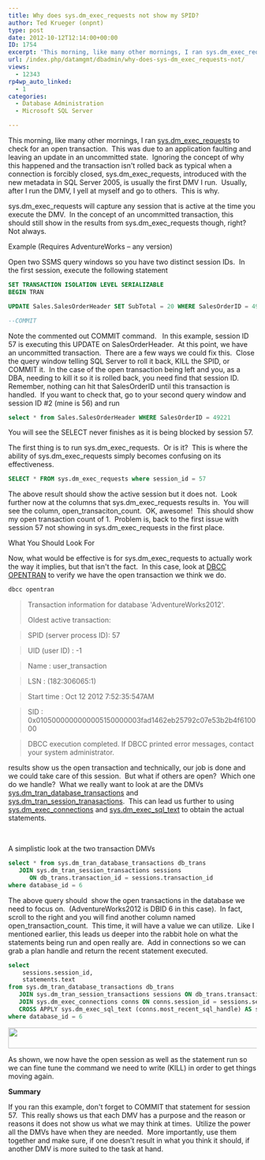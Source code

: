 ```yaml
---
title: Why does sys.dm_exec_requests not show my SPID?
author: Ted Krueger (onpnt)
type: post
date: 2012-10-12T12:14:00+00:00
ID: 1754
excerpt: 'This morning, like many other mornings, I ran sys.dm_exec_requests to check for an open transaction.  This was due to an application faulting and leaving an update in an uncommitted state.  Ignoring the concept of why this happened and the transaction i&hellip;'
url: /index.php/datamgmt/dbadmin/why-does-sys-dm_exec_requests-not/
views:
  - 12343
rp4wp_auto_linked:
  - 1
categories:
  - Database Administration
  - Microsoft SQL Server

---
```

This morning, like many other mornings, I ran [sys.dm\_exec\_requests][1] to check for an open transaction.  This was due to an application faulting and leaving an update in an uncommitted state.  Ignoring the concept of why this happened and the transaction isn't rolled back as typical when a connection is forcibly closed, sys.dm\_exec\_requests, introduced with the new metadata in SQL Server 2005, is usually the first DMV I run.  Usually, after I run the DMV, I yell at myself and go to others.  This is why.

sys.dm\_exec\_requests will capture any session that is active at the time you execute the DMV.  In the concept of an uncommitted transaction, this should still show in the results from sys.dm\_exec\_requests though, right?  Not always.

Example (Requires AdventureWorks – any version)

Open two SSMS query windows so you have two distinct session IDs.  In the first session, execute the following statement

```sql
SET TRANSACTION ISOLATION LEVEL SERIALIZABLE  
BEGIN TRAN  

UPDATE Sales.SalesOrderHeader SET SubTotal = 20 WHERE SalesOrderID = 49221

--COMMIT
```

Note the commented out COMMIT command.   In this example, session ID 57 is executing this UPDATE on SalesOrderHeader.  At this point, we have an uncommitted transaction.  There are a few ways we could fix this.  Close the query window telling SQL Server to roll it back, KILL the SPID, or COMMIT it.  In the case of the open transaction being left and you, as a DBA, needing to kill it so it is rolled back, you need find that session ID.  Remember, nothing can hit that SalesOrderID until this transaction is handled.  If you want to check that, go to your second query window and session ID #2 (mine is 56) and run

```sql
select * from Sales.SalesOrderHeader WHERE SalesOrderID = 49221
```


You will see the SELECT never finishes as it is being blocked by session 57.

The first thing is to run sys.dm\_exec\_requests.  Or is it?  This is where the ability of sys.dm\_exec\_requests simply becomes confusing on its effectiveness.

```sql
SELECT * FROM sys.dm_exec_requests where session_id = 57
```


The above result should show the active session but it does not.  Look further now at the columns that sys.dm\_exec\_requests results in.  You will see the column, open\_transaciton\_count.  OK, awesome!  This should show my open transaction count of 1.  Problem is, back to the first issue with session 57 not showing in sys.dm\_exec\_requests in the first place.

What You Should Look For

Now, what would be effective is for sys.dm\_exec\_requests to actually work the way it implies, but that isn't the fact.  In this case, look at [DBCC OPENTRAN][2] to verify we have the open transaction we think we do.

```sql
dbcc opentran
```


> Transaction information for database 'AdventureWorks2012'.</p> 
> 
> Oldest active transaction:
      
> SPID (server process ID): 57
      
> UID (user ID) : -1
      
> Name : user_transaction
      
> LSN : (182:306065:1)
      
> Start time : Oct 12 2012 7:52:35:547AM
      
> SID : 0x0105000000000005150000003fad1462eb25792c07e53b2b4f610000
  
> DBCC execution completed. If DBCC printed error messages, contact your system administrator. 

results show us the open transaction and technically, our job is done and we could take care of this session.  But what if others are open?  Which one do we handle?  What we really want to look at are the DMVs [sys.dm\_tran\_database_transactions][3] and [sys.dm\_tran\_session_tranasactions][4].  This can lead us further to using [sys.dm\_exec\_connections][5] and [sys.dm\_exec\_sql_text][6] to obtain the actual statements.

 

A simplistic look at the two transaction DMVs

```sql
select * from sys.dm_tran_database_transactions db_trans
   JOIN sys.dm_tran_session_transactions sessions
      ON db_trans.transaction_id = sessions.transaction_id
where database_id = 6
```

The above query should  show the open transactions in the database we need to focus on.  (AdventureWorks2012 is DBID 6 in this case).  In fact, scroll to the right and you will find another column named open\_transaction\_count.  This time, it will have a value we can utilize.  Like I mentioned earlier, this leads us deeper into the rabbit hole on what the statements being run and open really are.  Add in connections so we can grab a plan handle and return the recent statement executed.

```sql
select 
	sessions.session_id,
	statements.text    
from sys.dm_tran_database_transactions db_trans
   JOIN sys.dm_tran_session_transactions sessions ON db_trans.transaction_id = sessions.transaction_id
   JOIN sys.dm_exec_connections conns ON conns.session_id = sessions.session_id
   CROSS APPLY sys.dm_exec_sql_text (conns.most_recent_sql_handle) AS statements
where database_id = 6
```

<div class="image_block">
  <a href="https://lessthandot.z19.web.core.windows.net/wp-content/uploads/blogs/DataMgmt/exec_1.gif?mtime=1350051238"><img alt="" src="https://lessthandot.z19.web.core.windows.net/wp-content/uploads/blogs/DataMgmt/exec_1.gif?mtime=1350051238" width="624" height="42" /></a>
</div>

As shown, we now have the open session as well as the statement run so we can fine tune the command we need to write (KILL) in order to get things moving again.

**Summary**

If you ran this example, don't forget to COMMIT that statement for session 57.  This really shows us that each DMV has a purpose and the reason or reasons it does not show us what we may think at times.  Utilize the power all the DMVs have when they are needed.  More importantly, use them together and make sure, if one doesn't result in what you think it should, if another DMV is more suited to the task at hand.

 [1]: http://msdn.microsoft.com/en-us/library/ms177648.aspx
 [2]: http://msdn.microsoft.com/en-us/library/ms182792.aspx
 [3]: http://msdn.microsoft.com/en-us/library/ms186957.aspx
 [4]: http://msdn.microsoft.com/en-us/library/ms188739.aspx
 [5]: http://msdn.microsoft.com/en-us/library/ms181509.aspx
 [6]: http://msdn.microsoft.com/en-us/library/ms181929.aspx
